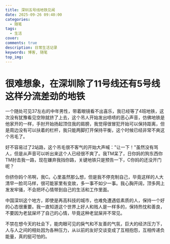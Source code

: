 ```yaml
---
title: 深圳五号线地铁见闻
date: 2025-09-26 09:40:00
categories: 
  - 随笔
tags:
  - 生活
cover: 
comments: true
description: 日常生活记录
keywords: 博客, 随笔
top_img: 
---
```


<!-- 这里是文章内容 -->
  # 很难想象，在深圳除了11号线还有5号线这样分流差劲的地铁
  
  
  一个随处可见37左右的中年男性，带着眼镜看不出喜乐，我已经等了4班地铁，这次没有犹豫看见空隙就挤了上去，这个吊人开始发出啧啧的恶心声音，仿佛地铁是他家开的一样，手肘开始扬起顶住我的肩膀，我觉得很冒犯开始可以保持距离，但是周边没有可以扶着的栏杆，我只能两脚打开保持平衡，这个时候已经非常不爽这个吊毛了。
  
   好不容易过了2站路，这个吊毛很不客气的开始大声喊："让一下！"虽然没有骂人，但是从声音可以听出来这个人已经很不爽了。我TM呆了，日你妈的狗东西你TM肘击我一路，现在嫌弃我挡你路，关键地铁只是预告一下，C你妈的还没开门呢？
   
   你挤你妈个吊啊，我C。心里虽然那么想，但是我不停克制自己，毕竟这样的人大清早一脸司马样，很可能家里有变故，多一事不如少一事。我心胸开阔，顶多网上发发牢骚，不会把坏心情带到自己的生活和工作里面。
  
  中国深圳这个地方，即使是再高科技的城市，也难免遭遇低素质的人，保持一个好的心态很重要。我一直知道这个世界上好人和贱人是一样多的，保持热忱和善良，不要因为老鼠屎坏了自己的心情，毕竟这种老鼠屎并不常见。
  
  不禁在想今天的社会下，能肉眼可见的戾气和不友善的气氛，巨大的经济压力下，人与人之间的相处因为各种压力，从以前的友好交谈变成了互相抱怨，互相传递负能量，真的挺可怕的。
